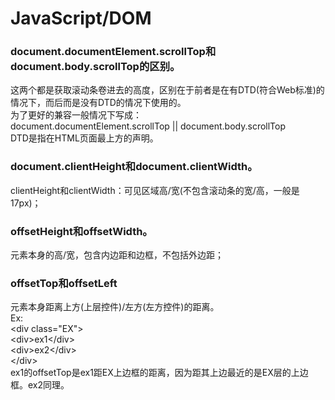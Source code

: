 # JavaScript/DOM
<h3>document.documentElement.scrollTop和document.body.scrollTop的区别。</h3>
这两个都是获取滚动条卷进去的高度，区别在于前者是在有DTD(符合Web标准)的情况下，而后而是没有DTD的情况下使用的。<br/>
为了更好的兼容一般情况下写成：<br/>
document.documentElement.scrollTop || document.body.scrollTop<br/>
DTD是指在HTML页面最上方的<!DOCTYPE HTML>声明。<br/>
<h3>document.clientHeight和document.clientWidth。</h3>
clientHeight和clientWidth：可见区域高/宽(不包含滚动条的宽/高，一般是17px)；<br/>
<h3>offsetHeight和offsetWidth。</h3>
元素本身的高/宽，包含内边距和边框，不包括外边距；<br/>
<h3>offsetTop和offsetLeft</h3>
元素本身距离上方(上层控件)/左方(左方控件)的距离。<br/>
Ex:<br/>
&lt;div class="EX"&gt;<br/>
	    &lt;div&gt;ex1&lt;/div&gt;<br/>
	  	&lt;div>ex2&lt;/div&gt;<br/>
&lt;/div&gt;<br/>
ex1的offsetTop是ex1距EX上边框的距离，因为距其上边最近的是EX层的上边框。ex2同理。

